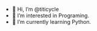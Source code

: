 - 👋 Hi, I’m @titicycle
- 👀 I’m interested in Programing. 
- 🌱 I’m currently learning Python.

<!---
titicycle/titicycle is a ✨ special ✨ repository because its `README.md` (this file) appears on your GitHub profile.
You can click the Preview link to take a look at your changes.
--->
